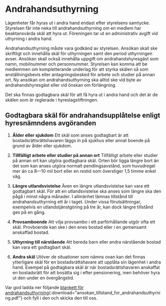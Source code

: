 # Andrahandsuthyrning

Lägenheter får hyras ut i andra hand endast efter styrelsens samtycke.
Styrelsen får inte neka till andrahandsuthyrning om en medlem har beaktansvärda
skäl att hyra ut. Föreningen tar ut en administrativ avgift vid uthyrning i
andra hand.

Andrahandsuthyrning måste vara godkänd av styrelsen. Ansökan skall ske
skriftligt och innehålla skäl för uthyrningen samt den period uthyrningen
avser. Ansökan skall också innehålla uppgift om andrahandshyresgäst som namn,
mobilnummer och personnummer. Styrelsen kan komma att be medlemmen om
kompletterande underlag för att styrka skälen så som anställningsbevis eller
antagningsbesked för arbete och studier på annan ort. Ny ansökan om
andrahandsuthyrning ska alltid ske vid byte av andrahandshyresgäst eller vid
önskan om förlängning.

Det ska finnas godtagbara skäl för att få hyra ut i andra hand och det är de
skälen som är reglerade i hyreslagstiftningen.

## Godtagbara skäl för andrahandsupplåtelse enligt hyresnämndens avgöranden

1. **Ålder eller sjukdom** Ett skäl som anses godtagbart är att
   bostadsrättsrättshavaren läggs in på sjukhus eller annat boende på grund av
   ålder eller sjukdom.

2. **Tillfälligt arbete eller studier på annan ort** Tillfälligt arbete eller
   studier på annan ort kan utgöra godtagbara skäl. Orten bör ligga längre bort
   än det som kan anses utgöra normalt pendlingsavstånd, som huvudregel mer än
   ca 8—10 mil bort eller en restid som överstiger 1,5 timme enkel väg.

3. **Längre utlandsvistelse** Även en längre utlandsvistelse kan vara ett
   godtagbart skäl. För att en utlandsvistelse ska anses som längre ska den
   pågå i minst några månader. I allmänhet lämnas tillstånd till
   andrahandsuthyrning ett år i taget. Under vissa förutsättningar, exempelvis
   en utlandstjänstgöring på tre år, kan dock längre tillstånd ges på en gång.

4. **Provsamboende** Att vilja provsambo i ett parförhållande utgör ofta ett skäl.
   Provboende kan ske i den enes bostad eller i en gemensamt anskaffad bostad.

5. **Uthyrning till närstående** Att bereda barn eller andra närstående bostad kan
   vara ett godtagbart skäl.

6. **Andra skäl** Utöver de situationer som nämns ovan kan det finnas ytterligare
   skäl för en bostadsrättshavare att upplåta sin lägenhet i andra hand.
   Exempel på godtagbara skäl är när bostadsrättshavaren anskaffat en
   bostadsrätt för att bosätta sig i efter pensionering, men behöver hyra ut
   den under en övergångstid.

Var god ladda ner följande [blankett för andrahandsuthyrning](filer/ansokan_tillstand_for_andrahandsuthyrning.pdf){:download="ansokan_tillstand_for_andrahandsuthyrning.pdf"} och fyll i den och skicka den till oss.

<!--
## AirBnb

Uthyrning av övernattningsnätter, helger, vecka med Airbnb, Blocket eller
liknande till utländska gäster innebär en betydande risk om något skulle hända.
Denna typ av andrahandsuthyrning kommer inte att godkännas av styrelsen och får
inte ske i vårt hus. Detta givet att ansvarsförsäkring för gäster inte
nödvändigtvis fungerar som i Sverige och att det då kan bli en mycket kostsam
affär för den som upplät sin bostadsrätt i andra hand. Bostadsföreningens
stadgar styr alltså även över denna typ av uthyrning och det är samma sak där:
AirBnb är att klassa som andrahandsuthyrning och ett godkännade behöver ges av
styrelsen och beslut tas enligt ovandstående regler. Således kommer inte
styrelsen godkänna just den typen av andrahandsuthyrning. Vi avråder därför
bostadsrättsinnehavare att lägga upp sin bostadsrätt på AirBnb med anledning av
att våra stadgar säger nej och den risken det innebär om en skada skulle
uppkomma. Att tillägga är att vi vill undvika att det ska upplevas som det
bedrivs hotelliknande verksamhet i vårt hus.

## Semesterbostadsbyte

Semesterbostadsbyte som Intervac och Home Exchange är i lagens mening en
andrahandsuthyrning. Att byta bostad med någon annan familj under en
semesterperiod är trevligt men kräver alltså tillstånd, även om ingen betalning
utgår. Vill du göra det så berätta då för styrelsen och be om ett godkännande
innan du kommer överens med den andra familjen. Styrelsen godkänner högst 1
månads semesterbytesperiod per år och per bostadsägare, till namngiven person
och att även vid denna typ av bostadsbyte krävs kontrakt och godkännande från
styrelsen. Bifoga namn, adress och mobilnummer med den du byter med.

## Försäkring

Den lägenhet som en bostadsrättshavare ska hyra ut måste försäkras
av denne även i fortsättningen inklusive för fast inredning som köksinredning
och vitvaror. Om bostadsrätthavaren inte lämnar kvar någon lös egendom i
bostadsrätten (som möbler eller andra saker), kan denne teckna en försäkring
för enbart bostadsrätten.

Hos vissa försäkringsbolag måste man inte vara folkbokförd på adressen för att
omfattas av hemförsäkringen. Det räcker att vara bosatt på adressen och stå med
i försäkringsbrevet. Den som hen hyr ut till måste också teckna en egen
hemförsäkring som inkluderar en ansvarsdel. Den som vill hyra ut sin bostad i
andra hand ska se till att klargöra försäkringsläget med sin hyresgäst.
Bostadsrättshavaren måste vara medveten om ansvaret och ta reda på vad
försäkringen täcker då olika försäkringsbolag har olika regler.

Den som hyr ut lägenheten såväl som den som hyr lägenheten bör se över vilka
försäkringar man har så att man säkerställer att det finns en fullgod
hemförsäkring som täcker skador eller olyckor som kan uppkomma under
uthyrningsperioden. Försäkringen gäller endast om den som hyr ut fått
föreningens godkännande liksom om ett kontrakt mellan den som hyr ut och den
som hyr finns.

För att upplåtelse i andra hand ska kunna godkännas ska det också finnas
förslag på en namngiven hyresgäst. Under uthyrningstiden är du som
bostadsrättsinnehavare ansvarig för lägenheten, att avgifterna betalas, att din
hyresgäst inte missköter sig etc. Glöm inte att också informera din hyresgäst
om föreningens regler och trivselregler. -->

